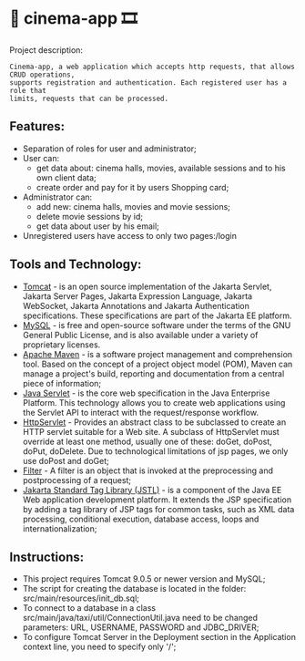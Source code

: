 # :movie_camera: cinema-app :film_strip:

Project description:

    Cinema-app, a web application which accepts http requests, that allows CRUD operations, 
    supports registration and authentication. Each registered user has a role that 
    limits, requests that can be processed. 

## Features:
- Separation of roles for user and administrator;
- User can: 
  - get data about: cinema halls, movies, available sessions and to his own client data;
  - create order and pay for it by users Shopping card;
- Administrator can:
  - add new: cinema halls, movies and movie sessions;
  - delete movie sessions by id;
  - get data about user by his email;
- Unregistered users have access to only two pages:/login 

## Tools and Technology:
- [Tomcat](https://tomcat.apache.org) - is an open source implementation of the Jakarta Servlet,
  Jakarta Server Pages, Jakarta Expression Language, Jakarta WebSocket,
  Jakarta Annotations and Jakarta Authentication specifications.
  These specifications are part of the Jakarta EE platform.
- [MySQL](https://dev.mysql.com) - is free and open-source software under the terms of the GNU General Public License,
  and is also available under a variety of proprietary licenses.
- [Apache Maven](https://maven.apache.org) - is a software project management and comprehension tool.
  Based on the concept of a project object model (POM), Maven can manage a project's build,
  reporting and documentation from a central piece of information;
- [Java Servlet](https://mvnrepository.com/artifact/javax.servlet/servlet-api) - is the core web specification in the Java Enterprise Platform.
  This technology allows you to create web applications using the Servlet API to interact with the request/response workflow.
- [HttpServlet](https://docs.oracle.com/javaee/7/api/javax/servlet/http/HttpServlet.html) - Provides an abstract class to be subclassed to create an HTTP servlet suitable for a Web site.
  A subclass of HttpServlet must override at least one method, usually one of these: doGet, doPost, doPut, doDelete.
  Due to technological limitations of jsp pages, we only use doPost and doGet;
- [Filter](https://www.javatpoint.com/servlet-filter) - A filter is an object that is invoked at the preprocessing
  and postprocessing of a request;
- [Jakarta Standard Tag Library (JSTL)](https://jakarta.ee/specifications/tags/) -  is a component of the Java EE Web application development platform.
  It extends the JSP specification by adding a tag library of JSP tags for common tasks,
  such as XML data processing, conditional execution,
  database access, loops and internationalization;

## Instructions:
- This project requires Tomcat 9.0.5 or newer version and MySQL;
- The script for creating the database is located in the folder:
  src/main/resources/init_db.sql;
- To connect to a database in a class src/main/java/taxi/util/ConnectionUtil.java
  need to be changed parameters: URL, USERNAME, PASSWORD and JDBC_DRIVER;
- To configure Tomcat Server in the Deployment section in the Application context line, you need to specify only '/';
